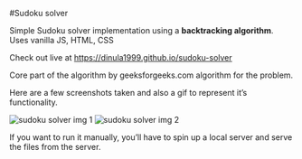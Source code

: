 #Sudoku solver

Simple Sudoku solver implementation using a **backtracking algorithm**.
Uses vanilla JS, HTML, CSS

Check out live at https://dinula1999.github.io/sudoku-solver

Core part of the algorithm by geeksforgeeks.com algorithm for the problem.

Here are a few screenshots taken and also a gif to represent it’s functionality.

![sudoku solver img 1](https://user-images.githubusercontent.com/57215000/122257472-ad009680-ceed-11eb-82f3-0523fc3f7a2a.png)
![sudoku solver img 2](https://user-images.githubusercontent.com/57215000/122257631-d4576380-ceed-11eb-8fe0-861b91be9422.png)


If you want to run it manually, you’ll have to spin up a local server and serve the files from the server.
